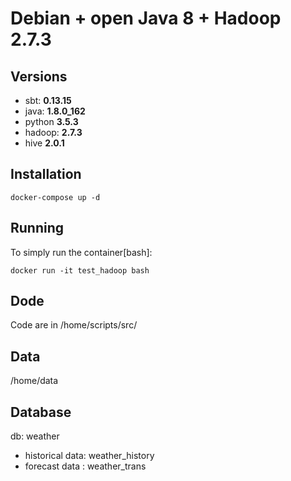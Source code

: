 # Debian + open Java 8  + Hadoop 2.7.3

## Versions
- sbt: **0.13.15**
- java: **1.8.0_162**
- python **3.5.3**
- hadoop: **2.7.3**
- hive **2.0.1**

## Installation
```
docker-compose up -d
```

## Running
To simply run the container[bash]:
```
docker run -it test_hadoop bash
```

## Dode
Code are in /home/scripts/src/

## Data
/home/data

## Database
db:  weather
- historical data:  weather_history
- forecast data  : weather_trans